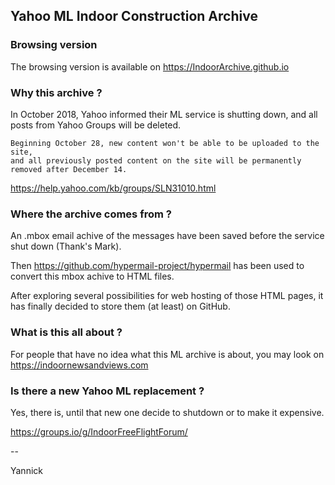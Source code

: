 ## Yahoo ML Indoor Construction Archive

### Browsing version

The browsing version is available on https://IndoorArchive.github.io

### Why this archive ?

In October 2018, Yahoo informed their ML service is shutting down, and all posts from Yahoo Groups will be deleted.

```
Beginning October 28, new content won't be able to be uploaded to the site,
and all previously posted content on the site will be permanently removed after December 14.
```
https://help.yahoo.com/kb/groups/SLN31010.html

### Where the archive comes from ?

An .mbox email achive of the messages have been saved before the service shut down (Thank's Mark).

Then https://github.com/hypermail-project/hypermail has been used to convert this mbox achive to HTML files.

After exploring several possibilities for web hosting of those HTML pages, it has finally decided to store them (at least) on GitHub.


### What is this all about ?

For people that have no idea what this ML archive is about, you may look on https://indoornewsandviews.com

### Is there a new Yahoo ML replacement ?

Yes, there is, until that new one decide to shutdown or to make it expensive.

https://groups.io/g/IndoorFreeFlightForum/



-- 

Yannick
